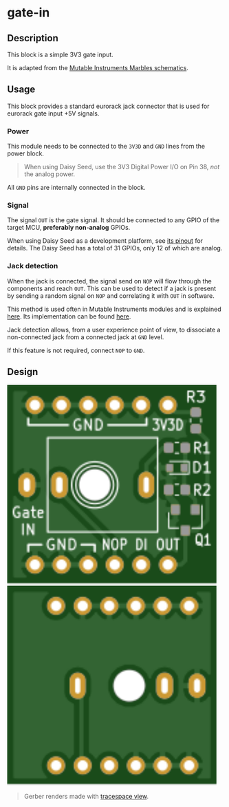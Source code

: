 # gate-in

## Description

This block is a simple 3V3 gate input.

It is adapted from the [Mutable Instruments Marbles schematics](https://mutable-instruments.net/modules/marbles/downloads/marbles_v70.pdf).


## Usage

This block provides a standard eurorack jack connector that is used for eurorack gate input
+5V signals.

### Power

This module needs to be connected to the `3V3D` and `GND` lines from the power block.

> When using Daisy Seed, use the 3V3 Digital Power I/O on Pin 38, *not* the analog power. 

All `GND` pins are internally connected in the block.

### Signal

The signal `OUT` is the gate signal. It should be connected to any GPIO of the target MCU,
**preferably non-analog** GPIOs.

When using Daisy Seed as a development platform, see
[its pinout](https://images.squarespace-cdn.com/content/v1/58d03fdc1b10e3bf442567b8/1591827747342-HCXMM2NNR26SP5F4U2CJ/ke17ZwdGBToddI8pDm48kN5PbQBGNYbW-5Hm1pf8hRF7gQa3H78H3Y0txjaiv_0fDoOvxcdMmMKkDsyUqMSsMWxHk725yiiHCCLfrh8O1z4YTzHvnKhyp6Da-NYroOW3ZGjoBKy3azqku80C789l0kLp48N9LluBiCpBrPZntaz462IffsVrAff3VJkwKncM1HZuDnV98dfxM9yHlqFkUQ/DaisyPinoutRev4%404x.png?format=500w)
for details. The Daisy Seed has a total of 31 GPIOs, only 12 of which are analog.

### Jack detection

When the jack is connected, the signal send on `NOP` will flow through the components
and reach `OUT`. This can be used to detect if a jack is present by sending a random
signal on `NOP` and correlating it with `OUT` in software.

This method is used often in Mutable Instruments modules and is explained
[here](https://forum.mutable-instruments.net/t/plaits-normalization-probe/14358/2).
Its implementation can be found
[here](https://github.com/pichenettes/eurorack/blob/master/plaits/ui.cc#L368).

Jack detection allows, from a user experience point of view, to dissociate a non-connected
jack from a connected jack at `GND` level.

If this feature is not required, connect `NOP` to `GND`.


## Design

<img src="./documentation/top.svg" width="490"> <img src="./documentation/bottom.svg" width="490">

> Gerber renders made with [tracespace view](https://tracespace.io/view/).
